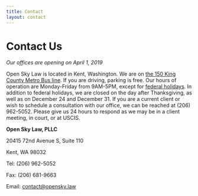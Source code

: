```yaml
---
title: Contact
layout: contact
---
```


# Contact Us

*Our offices are opening on April 1, 2019*

Open Sky Law is located in Kent, Washington. We are on [the 150 King County Metro Bus line](https://kingcounty.gov/depts/transportation/metro/schedules-maps/150.aspx). If you are driving, parking is free.  Our hours of operation are Monday-Friday from  9AM-5PM, except for [federal holidays](https://www.opm.gov/policy-data-oversight/snow-dismissal-procedures/federal-holidays/#url=2019). In addition to federal holidays, we are closed on the day after Thanksgiving, as well as on December 24 and December 31. If you are a current client or wish to schedule a consultation with our office, we can be reached at (206) 962-5052. Please give us 24 hours to respond as we may be in a client meeting, in court, or at USCIS.

<div class="address">
  <p><b>Open Sky Law, PLLC</b></p>
  <p>20415 72nd Avenue S, Suite 110</p>
  <p>Kent, WA 98032</p>
  <div class="address-break"></div>
  <p>Tel:  (206) 962-5052</p>
  <p>Fax:  (206) 681-9663</p>
  <p>Email: <a href="mailto:contact@opensky.law">contact@opensky.law</a></p>
  <div class="address-break"></div>
  </div>
